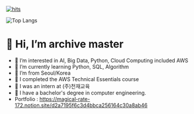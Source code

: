 [![hits](https://myhits.vercel.app/api/hit/https%3A%2F%2Fgithub.com%2Farchive-dev-korean?color=green&label=hits&size=small)](https://myhits.vercel.app)</br>
<!-- [![minseon yu's GitHub stats](https://github-readme-stats.vercel.app/api?username=archive-dev-korean)](https://github.com/archive-dev-korean/github-readme-stats) -->
<!--![Top Langs](https://github-readme-stats.vercel.app/api/top-langs/?username=archive-dev-korean)-->
![Top Langs](https://github-readme-stats.vercel.app/api/top-langs/?username=archive-dev-korean&layout=compact&v=2)
# 👋 Hi, I’m archive master
- 👀 I’m interested in AI, Big Data, Python, Cloud Computing included AWS
- 🌱 I’m currently learning Python, SQL, Algorithm
- 🎪 I’m from Seoul/Korea
- 📙 I completed the AWS Technical Essentials course
- 📠 I was an intern at (주)천재교육
- 📌 I have a bachelor's degree in computer engineering.
- Portfolio : https://magical-rate-172.notion.site/d2a7195f6c3d4bbca256164c30a8ab46
<!---
archive-dev-korean/archive-dev-korean is a ✨ special ✨ repository because its `README.md` (this file) appears on your GitHub profile.
You can click the Preview link to take a look at your changes.
--->
